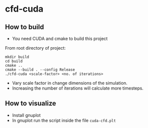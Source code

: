 # cfd-cuda

## How to build

- You need CUDA and cmake to build this project

From root directory of project:
```console
mkdir build
cd build
cmake ..
cmake --build . --config Release
./cfd-cuda <scale-factor> <no. of iterations>
```

- Vary scale factor in change dimensions of the simulation.
- Increasing the number of iterations will calculate more timesteps.

## How to visualize

- Install gnuplot
- In gnuplot run the script inside the file `cuda-cfd.plt`
